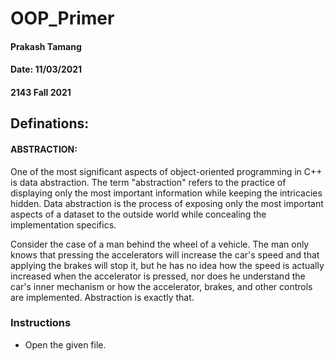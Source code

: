 # OOP_Primer
#### Prakash Tamang
#### Date: 11/03/2021
#### 2143 Fall 2021

## Definations:


#### ABSTRACTION: 
One of the most significant aspects of object-oriented programming in C++ is data abstraction. The term "abstraction" refers to the practice of displaying only the most important information while keeping the intricacies hidden. Data abstraction is the process of exposing only the most important aspects of a dataset to the outside world while concealing the implementation specifics.

Consider the case of a man behind the wheel of a vehicle. The man only knows that pressing the accelerators will increase the car's speed and that applying the brakes will stop it, but he has no idea how the speed is actually increased when the accelerator is pressed, nor does he understand the car's inner mechanism or how the accelerator, brakes, and other controls are implemented. Abstraction is exactly that.

### Instructions
- Open the given file.
